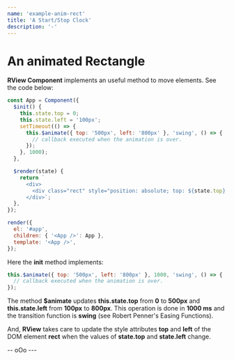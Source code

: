 ```yaml
---
name: 'example-anim-rect'
title: 'A Start/Stop Clock'
description: '-'
---
```


# An animated Rectangle

**RView Component** implements an useful method to move elements. See the code below:

```javascript
const App = Component({
  $init() {
    this.state.top = 0;
    this.state.left = '100px';
    setTimeout(() => {
      this.$animate({ top: '500px', left: '800px' }, 'swing', () => {
        // callback executed when the animation is over.
      });
    }, 1000);
  },

  $render(state) {
    return `
      <div>
        <div class="rect" style="position: absolute; top: ${state.top}; left: ${state.left}; width: 100px; height: 100px; border: 1px solid red;"></div>
      </div>`;
  },
});

render({
  el: '#app',
  children: { '<App />': App },
  template: '<App />',
});
```

Here the **init** method implements:

```javascript
this.$animate({ top: '500px', left: '800px' }, 1000, 'swing', () => {
  // callback executed when the animation is over.
});
```

The method **$animate** updates **this.state.top** from **0** to **500px** and **this.state.left** from **100px** to **800px**. This operation is done in **1000 ms** and the transition function is **swing** (see Robert Penner's Easing Functions).

And, **RView** takes care to update the style attributes **top** and **left** of the DOM element **rect** when the values of **state.top** and **state.left** change.


--  oOo ---
